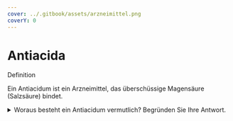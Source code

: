 ```yaml
---
cover: ../.gitbook/assets/arzneimittel.png
coverY: 0
---
```


# Antiacida

Definition

Ein Antiacidum ist ein Arzneimittel, das überschüssige Magensäure (Salzsäure) bindet.

<details>

<summary>Woraus besteht ein Antiacidum vermutlich? Begründen Sie Ihre Antwort.</summary>

Aus Salzen, die schwache Basen enthalten bzw. schwache Basen mit der Salzsäure bilden.\
Beispiele:\
\- Natriumhydrogencarbonat\
\- Natriumcarbonat

Schwache Basen wirken als Pufferbasen indem sie mit der Salzsäure reagieren:\


$$\mathrm{NaHCO}_{3(\mathrm{aq})}+\mathrm{HCl}_{(\mathrm{aq})} \longrightarrow \mathrm{NaCl}_{(\mathrm{aq})}+\mathrm{CO}_{2(\mathrm{~g})}+\mathrm{H}_2 \mathrm{O}$$

</details>

